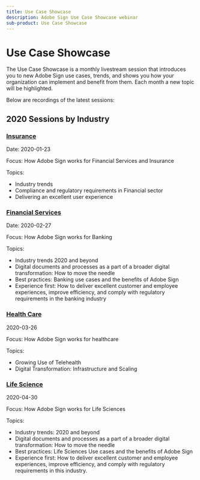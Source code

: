 ```yaml
---
title: Use Case Showcase
description: Adobe Sign Use Case Showcase webinar
sub-product: Use Case Showcase
---
```


# Use Case Showcase 

The Use Case Showcase is a monthly livestream session that introduces you to new Adobe Sign use cases, trends, and shows you how your organization can implement and benefit from them. Each month a new topic will be highlighted.


Below are recordings of the latest sessions:

## 2020 Sessions by Industry

### [Insurance](https://event.on24.com/wcc/r/2162717/1449ED610AD3B545004079728D9AE0F6)

Date: 2020-01-23

Focus: How Adobe Sign works for Financial Services and Insurance

Topics: 

* Industry trends
* Compliance and regulatory requirements in Financial sector
* Delivering an excellent user experience

### [Financial Services](https://esign.adobe.com/2020-use-case-showcase-feb-reg.html)

Date: 2020-02-27

Focus: How Adobe Sign works for Banking

Topics:

* Industry trends 2020 and beyond 
* Digital documents and processes as a part of a broader digital transformation: How to move the needle
* Best practices: Banking use cases and the benefits of Adobe Sign
* Experience first: How to deliver excellent customer and employee experiences, improve efficiency, and comply with regulatory requirements in the banking industry

### [Health Care](https://esign.adobe.com/2020-use-case-showcase-march-reg.html)

2020-03-26

Focus: How Adobe Sign works for healthcare

Topics:
* Growing Use of Telehealth
* Digital Transformation: Infrastructure and Scaling

### [Life Science](https://esign.adobe.com/2020-use-case-showcase-april-reg.html)

2020-04-30

Focus: How Adobe Sign works for Life Sciences

Topics:

* Industry trends: 2020 and beyond
* Digital documents and processes as a part of a broader digital transformation: How to move the needle
* Best practices: Life Sciences Use cases and the benefits of Adobe Sign
* Experience first: How to deliver excellent customer and employee experiences, improve efficiency, and comply with regulatory requirements in this industry.
